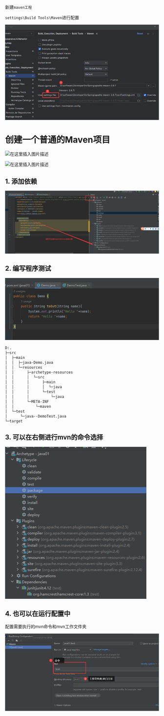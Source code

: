 新建`maven工程`

`settings\Build Tools\Maven`进行配置

![image-20221231191050149](assets/image-20221231191050149.png)

创建一个普通的Maven项目
==================================================================================

![在这里插入图片描述](https://img-blog.csdnimg.cn/f580ae38abe44b53b96a3d6c78837cd0.png?x-oss-process=image/watermark,type_ZmFuZ3poZW5naGVpdGk,shadow_10,text_aHR0cHM6Ly9ibG9nLmNzZG4ubmV0L0F1Z2Vuc3Rlcm5fUVhM,size_16,color_FFFFFF,t_70#pic_center)

![在这里插入图片描述](https://img-blog.csdnimg.cn/d5cc4d3d2ac14093a0d9e45fd6527b49.png?x-oss-process=image/watermark,type_ZmFuZ3poZW5naGVpdGk,shadow_10,text_aHR0cHM6Ly9ibG9nLmNzZG4ubmV0L0F1Z2Vuc3Rlcm5fUVhM,size_16,color_FFFFFF,t_70#pic_center)

## 1. 添加<dependencies>依赖

![image-20221231192804601](assets/image-20221231192804601.png)

## 2. 编写程序测试

![image-20221231192840125](assets/image-20221231192840125.png)

```
D:.
├─src
│  ├─main
│  │  ├─java-Demo.java
│  │  └─resources
│  │      ├─archetype-resources
│  │      │  └─src
│  │      │      ├─main
│  │      │      │  └─java
│  │      │      └─test
│  │      │          └─java
│  │      └─META-INF
│  │          └─maven
│  └─test
│      └─java--DemoTest.java
└─target
```

## 3. 可以在右侧进行mvn的命令选择

![image-20221231193110905](assets/image-20221231193110905.png)

## 4. 也可以在运行配置中

配置需要执行的mvn命令和mvn工作文件夹

![image-20221231193226917](assets/image-20221231193226917.png)